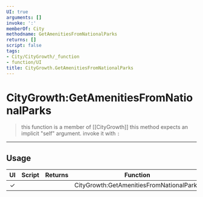 ```yaml
---
UI: true
arguments: []
invoke: ':'
memberOf: City
methodname: GetAmenitiesFromNationalParks
returns: []
script: false
tags:
- City/CityGrowth/_function
- function/UI
title: CityGrowth.GetAmenitiesFromNationalParks
---
```

# CityGrowth:GetAmenitiesFromNationalParks
> this function is a member of [[CityGrowth]]
> this method expects an implicit "self" argument. invoke it with `:`
-----
## Usage
|  UI | Script | Returns | Function | Arguments |
|:---:|:------:|-------:|:--------:|:---------|
|✓| ||CityGrowth:GetAmenitiesFromNationalParks||
